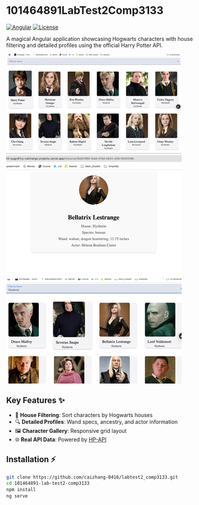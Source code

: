 # 101464891LabTest2Comp3133


[![Angular](https://img.shields.io/badge/Angular-19-DD0031?logo=angular)](https://angular.io/)
[![License](https://img.shields.io/badge/License-MIT-blue.svg)](LICENSE)

A magical Angular application showcasing Hogwarts characters with house filtering and detailed profiles using the official Harry Potter API.

![Main.png](public/img/list.png)
![Character Details](public/img/details.png)
![House Filter](public/img/filter.png)
## Key Features ✨
- 🏰 **House Filtering**: Sort characters by Hogwarts houses
- 🔍 **Detailed Profiles**: Wand specs, ancestry, and actor information
- 🖼️ **Character Gallery**: Responsive grid layout
- 🌐 **Real API Data**: Powered by [HP-API](https://hp-api.onrender.com)

## Installation ⚡
```bash
git clone https://github.com/caizhang-0416/labtest2_comp3133.git
cd 101464891-lab-test2-comp3133
npm install
ng serve
